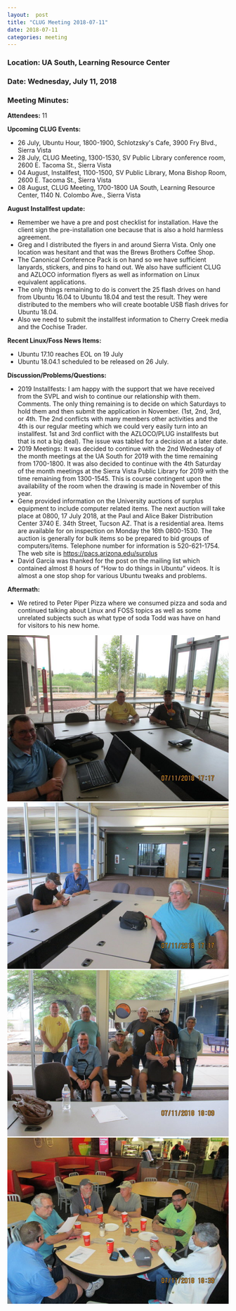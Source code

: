 ```yaml
---
layout:  post
title: "CLUG Meeting 2018-07-11"
date: 2018-07-11
categories: meeting
---
```


### Location: UA South, Learning Resource Center

### Date: Wednesday, July 11, 2018

### Meeting Minutes:

**Attendees:** 11

**Upcoming CLUG Events:**

 * 26 July, Ubuntu Hour, 1800-1900, Schlotzsky's Cafe, 3900 Fry Blvd., Sierra Vista
 * 28 July, CLUG Meeting, 1300-1530, SV Public Library conference room, 2600 E. Tacoma St., Sierra Vista
 * 04 August, Installfest, 1100-1500, SV Public Library, Mona Bishop Room, 2600 E. Tacoma St., Sierra Vista
 * 08 August, CLUG Meeting, 1700-1800 UA South, Learning Resource Center, 1140 N. Colombo Ave., Sierra Vista
 
**August Installfest update:**

 * Remember we have a pre and post checklist for installation.  Have the client sign the pre-installation one because that is also a hold harmless agreement.
 * Greg and I distributed the flyers in and around Sierra Vista.  Only one location was hesitant and that was the Brews Brothers Coffee Shop.
 * The Canonical Conference Pack is on hand so we have sufficient lanyards, stickers, and pins to hand out.  We also have sufficient CLUG and AZLOCO information flyers as well as information on Linux equivalent applications.
 * The only things remaining to do is convert the 25 flash drives on hand from Ubuntu 16.04 to Ubuntu 18.04 and test the result.  They were distributed to the members who will create bootable USB flash drives for Ubuntu 18.04. 
 * Also we need to submit the installfest information to Cherry Creek media and the Cochise Trader.

**Recent Linux/Foss News Items:**

 * Ubuntu 17.10 reaches EOL on 19 July
 * Ubuntu 18.04.1 scheduled to be released on 26 July.

**Discussion/Problems/Questions:**

 * 2019 Installfests:   I am happy with the support that we have received from the SVPL and wish to continue our relationship with them.  Comments.  The only thing remaining is to decide on which Saturdays to hold them and then submit the application in November.  (1st, 2nd, 3rd, or 4th.  The 2nd conflicts with many members other activities and the 4th is our regular meeting which we could very easily turn into an installfest.  1st and 3rd conflict with the AZLOCO/PLUG installfests but that is not a big deal).   The issue was tabled for a decision at a later date.
 * 2019 Meetings:  It was decided to continue with the 2nd Wednesday of the month meetings at the UA South for 2019 with the time remaining from 1700-1800.  It was also decided to continue with the 4th Saturday of the month meetings at the Sierra Vista Public Library for 2019 with the time remaining from 1300-1545.  This is course contingent upon the availability of the room when the drawing is made in November of this year.
 * Gene provided information on the University auctions of surplus equipment to include computer related items.  The next auction will take place at 0800, 17 July 2018, at the  Paul and Alice Baker Distribution Center 3740 E. 34th Street, Tucson AZ. That is a residential area.  Items are available for on  inspection on Monday the 16th 0800-1530.  The auction is generally for bulk items so be prepared to bid groups of computers/items.  Telephone number for information is 520-621-1754.  The web site is  https://pacs.arizona.edu/surplus
 * David Garcia was thanked for the post on the mailing list which contained almost 8 hours of “How to do things in Ubuntu” videos.  It is almost a one stop shop for various Ubuntu tweaks and problems.
 
**Aftermath:**
 
 * We retired to Peter Piper Pizza where we consumed pizza and soda and continued talking about Linux and FOSS topics as well as some unrelated subjects such as what type of soda Todd was have on hand for visitors to his new home.
 
![alt text](https://raw.githubusercontent.com/CochiseLinuxUsersGroup/CochiseLinuxUsersGroup.github.io/master/images/rsz_clug_mtg_2018-07-11_1.jpg)
![alt text](https://raw.githubusercontent.com/CochiseLinuxUsersGroup/CochiseLinuxUsersGroup.github.io/master/images/rsz_clug_mtg_2018-07-11_2.jpg)
![alt text](https://raw.githubusercontent.com/CochiseLinuxUsersGroup/CochiseLinuxUsersGroup.github.io/master/images/rsz_clug_mtg_2018-07-11_4.jpg)
![alt text](https://raw.githubusercontent.com/CochiseLinuxUsersGroup/CochiseLinuxUsersGroup.github.io/master/images/rsz_clug_at_peterpiperpizza_2018-07-11.jpg)




